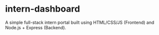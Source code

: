 # intern-dashboard
A simple full-stack intern portal built using HTML/CSS/JS (Frontend) and Node.js + Express (Backend).
